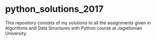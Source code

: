 # python_solutions_2017

This repository consists of my solutions to all the assignments given in Algorithms and Data Structures with Python course at Jagiellonian University.
